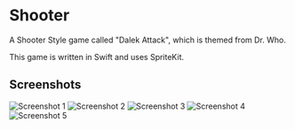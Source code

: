 # Shooter

A Shooter Style game called "Dalek Attack", which is themed from Dr. Who.

This game is written in Swift and uses SpriteKit.

## Screenshots

![Screenshot 1](https://raw.githubusercontent.com/intere/Shooter/master/screenshots/Screenshot1.png)
![Screenshot 2](https://raw.githubusercontent.com/intere/Shooter/master/screenshots/Screenshot2.png)
![Screenshot 3](https://raw.githubusercontent.com/intere/Shooter/master/screenshots/Screenshot3.png)
![Screenshot 4](https://raw.githubusercontent.com/intere/Shooter/master/screenshots/Screenshot4.png)
![Screenshot 5](https://raw.githubusercontent.com/intere/Shooter/master/screenshots/Screenshot5.png)
